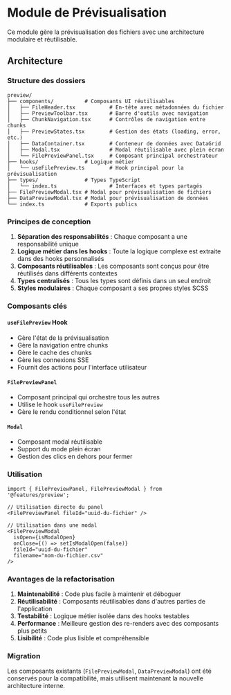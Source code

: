 # Module de Prévisualisation

Ce module gère la prévisualisation des fichiers avec une architecture modulaire et réutilisable.

## Architecture

### Structure des dossiers

```
preview/
├── components/          # Composants UI réutilisables
│   ├── FileHeader.tsx           # En-tête avec métadonnées du fichier
│   ├── PreviewToolbar.tsx       # Barre d'outils avec navigation
│   ├── ChunkNavigation.tsx      # Contrôles de navigation entre chunks
│   ├── PreviewStates.tsx        # Gestion des états (loading, error, etc.)
│   ├── DataContainer.tsx        # Conteneur de données avec DataGrid
│   ├── Modal.tsx                # Modal réutilisable avec plein écran
│   └── FilePreviewPanel.tsx     # Composant principal orchestrateur
├── hooks/               # Logique métier
│   └── useFilePreview.ts        # Hook principal pour la prévisualisation
├── types/               # Types TypeScript
│   └── index.ts                 # Interfaces et types partagés
├── FilePreviewModal.tsx # Modal pour prévisualisation de fichiers
├── DataPreviewModal.tsx # Modal pour prévisualisation de données
└── index.ts             # Exports publics
```

### Principes de conception

1. **Séparation des responsabilités** : Chaque composant a une responsabilité unique
2. **Logique métier dans les hooks** : Toute la logique complexe est extraite dans des hooks personnalisés
3. **Composants réutilisables** : Les composants sont conçus pour être réutilisés dans différents contextes
4. **Types centralisés** : Tous les types sont définis dans un seul endroit
5. **Styles modulaires** : Chaque composant a ses propres styles SCSS

### Composants clés

#### `useFilePreview` Hook
- Gère l'état de la prévisualisation
- Gère la navigation entre chunks
- Gère le cache des chunks
- Gère les connexions SSE
- Fournit des actions pour l'interface utilisateur

#### `FilePreviewPanel`
- Composant principal qui orchestre tous les autres
- Utilise le hook `useFilePreview`
- Gère le rendu conditionnel selon l'état

#### `Modal`
- Composant modal réutilisable
- Support du mode plein écran
- Gestion des clics en dehors pour fermer

### Utilisation

```tsx
import { FilePreviewPanel, FilePreviewModal } from '@features/preview';

// Utilisation directe du panel
<FilePreviewPanel fileId="uuid-du-fichier" />

// Utilisation dans une modal
<FilePreviewModal 
  isOpen={isModalOpen}
  onClose={() => setIsModalOpen(false)}
  fileId="uuid-du-fichier"
  filename="nom-du-fichier.csv"
/>
```

### Avantages de la refactorisation

1. **Maintenabilité** : Code plus facile à maintenir et déboguer
2. **Réutilisabilité** : Composants réutilisables dans d'autres parties de l'application
3. **Testabilité** : Logique métier isolée dans des hooks testables
4. **Performance** : Meilleure gestion des re-renders avec des composants plus petits
5. **Lisibilité** : Code plus lisible et compréhensible

### Migration

Les composants existants (`FilePreviewModal`, `DataPreviewModal`) ont été conservés pour la compatibilité, mais utilisent maintenant la nouvelle architecture interne.

